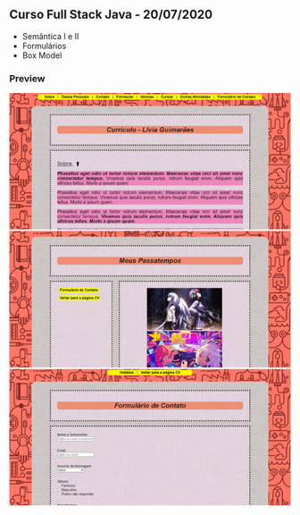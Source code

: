 ## Curso Full Stack Java - 20/07/2020
* Semântica I e II
* Formulários
* Box Model

### Preview
![Imagem](https://github.com/4L1C3-R4BB1T/santander-coders/raw/main/_assets/aula03-ex2-1.png)
![Imagem](https://github.com/4L1C3-R4BB1T/santander-coders/raw/main/_assets/aula03-ex2-2.png)
![Imagem](https://github.com/4L1C3-R4BB1T/santander-coders/raw/main/_assets/aula03-ex2-3.png)

